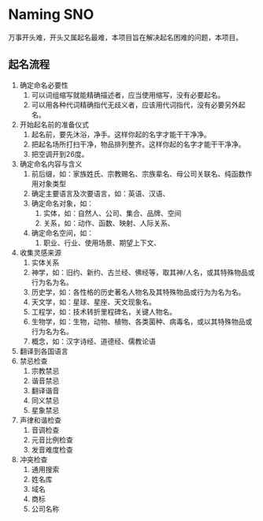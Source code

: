 # Naming SNO

万事开头难，开头又属起名最难，本项目旨在解决起名困难的问题，本项目。

## 起名流程


1. 确定命名必要性
   1. 可以词组缩写就能精确描述者，应当使用缩写，没有必要起名。
   2. 可以用各种代词精确指代无歧义者，应该用代词指代，没有必要另外起名。
2. 开始起名前的准备仪式
   1. 起名前，要先沐浴，净手。这样你起的名字才能干干净净。
   2. 把起名场所打扫干净，物品排列整齐。这样你起的名字才能干干净净。
   3. 把空调开到26度。
3. 确定命名内容与含义
   1. 前后缀，如：家族姓氏、宗教赐名、宗族辈名、母公司关联名、纯函数作用对象类型
   2. 确定主要语言及次要语言，如：英语、汉语、
   3. 确定命名对象，如：
      1. 实体，如：自然人、公司、集合、品牌、空间
      2. 关系，如：动作、函数、映射、人际关系、
   4. 确定命名空间，如：
      1. 职业、行业、使用场景、期望上下文、
4. 收集灵感来源
   1. 实体关系
   2. 神学，如：旧约、新约、古兰经、佛经等，取其神/人名，或其特殊物品或行为名为名。
   3. 历史学，如：各性格的历史著名人物名及其特殊物品或行为为名为名。
   4. 天文学，如：星球、星座、天文现象名。
   5. 工程学，如：技术转折里程碑名，关键人物名。
   6. 生物学，如：生物，动物、植物、各类菌种、病毒名，或以其特殊物品或行为名为名。
   7. 概念，如：汉字诗经、道德经、儒教论语
5. 翻译到各国语言
6. 禁忌检查
   1. 宗教禁忌
   2. 谐音禁忌
   3. 翻译谐音
   4. 同义禁忌
   5. 星象禁忌
7. 声律和谐检查
   1. 音调检查
   2. 元音比例检查
   3. 发音难度检查
8. 冲突检查
   1. 通用搜索
   2. 姓名库
   3. 域名
   4. 商标
   5. 公司名称